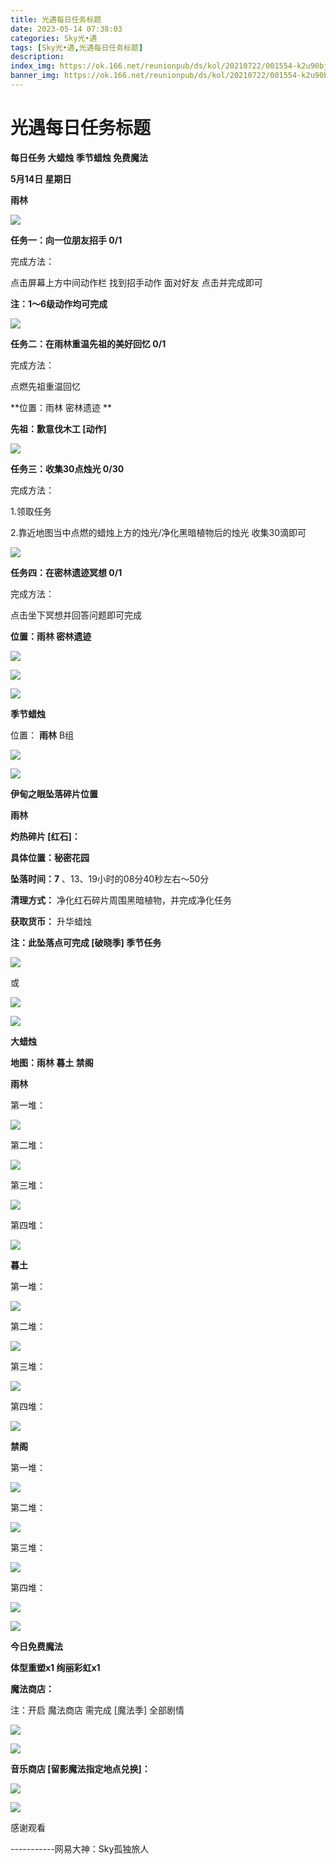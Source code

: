 ```yaml
---
title: 光遇每日任务标题
date: 2023-05-14 07:38:03
categories: Sky光•遇
tags: [Sky光•遇,光遇每日任务标题]
description: 
index_img: https://ok.166.net/reunionpub/ds/kol/20210722/001554-k2u90bj7ay.png?imageView&thumbnail=600x0&type=jpg
banner_img: https://ok.166.net/reunionpub/ds/kol/20210722/001554-k2u90bj7ay.png?imageView&thumbnail=600x0&type=jpg
---
```

# 光遇每日任务标题
**每日任务 大蜡烛 季节蜡烛 免费魔法**

 **5月14日 星期日**

 **雨林**

![](https://img.166.net/reunionpub/ds/kol/20230514/002343-hiqzav8u76.jpg)

 **任务一：向一位朋友招手 0/1**

完成方法：

点击屏幕上方中间动作栏 找到招手动作 面对好友 点击并完成即可

 **注：1～6级动作均可完成**

![](https://img.166.net/reunionpub/ds/kol/20230514/001120-jzqnsv29b7.jpeg)

 **任务二：在雨林重温先祖的美好回忆 0/1**

完成方法：

点燃先祖重温回忆

 **位置：雨林 密林遗迹  **

 **先祖：歉意伐木工 [动作]**

![](https://img.166.net/reunionpub/ds/kol/20230514/001154-8no0al1hre.jpg)

 **任务三：收集30点烛光 0/30**

完成方法：

1.领取任务

2.靠近地图当中点燃的蜡烛上方的烛光/净化黑暗植物后的烛光 收集30滴即可

![](https://img.166.net/reunionpub/ds/kol/20230514/001219-p193lunq26.jpg)

 **任务四：在密林遗迹冥想 0/1**

完成方法：

点击坐下冥想并回答问题即可完成

 **位置：雨林 密林遗迹**

![](https://img.166.net/reunionpub/ds/kol/20230514/001245-19l8ht6rip.jpg)

![](https://img.166.net/reunionpub/ds/kol/20230514/001252-sduo75nsfk.jpg)

![](https://img.166.net/reunionpub/ds/kol/20230502/053253-tkp31d0r2j.png)

 **季节蜡烛**

位置： **雨林** B组

![](https://img.166.net/reunionpub/ds/kol/20230514/000253-358qbecvdf.png)

![](https://img.166.net/reunionpub/ds/kol/20230501/003537-boqnslm12s.png)

 **伊甸之眼坠落碎片位置**

 **雨林**

 **灼热碎片 [红石]：**

 **具体位置：秘密花园**

 **坠落时间：7** 、13、19小时的08分40秒左右～50分

 **清理方式：** 净化红石碎片周围黑暗植物，并完成净化任务

 **获取货币：** 升华蜡烛

 **注：此坠落点可完成  [破晓季] 季节任务**

![](https://img.166.net/reunionpub/ds/kol/20230514/002525-72pvfgbelm.png)

或

![](https://img.166.net/reunionpub/ds/kol/20230514/002556-fw281pgsib.jpg)

![](https://img.166.net/reunionpub/ds/kol/20230501/003537-boqnslm12s.png)

 **大蜡烛**

 **地图：雨林 暮土 禁阁**

 **雨林**

第一堆：

![](https://img.166.net/reunionpub/ds/kol/20230514/000540-s7znqabd0g.jpeg)

第二堆：

![](https://img.166.net/reunionpub/ds/kol/20230514/000548-k517njza84.jpeg)

第三堆：

![](https://img.166.net/reunionpub/ds/kol/20230514/000556-g49ekaj7b1.jpeg)

第四堆：

![](https://img.166.net/reunionpub/ds/kol/20230514/000602-rqtnszuvhf.jpeg)

 **暮土**

第一堆：

![](https://img.166.net/reunionpub/ds/kol/20230514/000703-41tl8n5ud3.jpeg)

第二堆：

![](https://img.166.net/reunionpub/ds/kol/20230514/000712-7096psw3gb.jpeg)

第三堆：

![](https://img.166.net/reunionpub/ds/kol/20230514/000719-18dp3us6tn.jpeg)

第四堆：

![](https://img.166.net/reunionpub/ds/kol/20230514/000725-5agerv2l47.jpeg)

 **禁阁**

第一堆：

![](https://img.166.net/reunionpub/ds/kol/20230514/000833-l7t21fbg8z.jpeg)

第二堆：

![](https://img.166.net/reunionpub/ds/kol/20230514/000841-gh38y5opqw.jpeg)

第三堆：

![](https://img.166.net/reunionpub/ds/kol/20230514/000848-4kmp8vethf.jpeg)

第四堆：

![](https://img.166.net/reunionpub/ds/kol/20230514/000855-j7c3i4tm9a.jpeg)

![](https://img.166.net/reunionpub/ds/kol/20221018/100256-wzutnocka0.png)

 **今日免费魔法**

 **体型重塑x1 绚丽彩虹x1**

 **魔法商店：**

注：开启 魔法商店 需完成 [魔法季] 全部剧情

![](https://img.166.net/reunionpub/ds/kol/20221018/100559-oibznvdtus.png)

![](https://img.166.net/reunionpub/ds/kol/20230514/000916-mekj9prqf1.jpeg)

 **音乐商店 [留影魔法指定地点兑换]：**

![](https://img.166.net/reunionpub/ds/kol/20230513/000020-imzs3u1lsq.jpeg)

![](https://img.166.net/reunionpub/ds/kol/20230502/235738-ls601349yq.png)

感谢观看

\-----------网易大神：Sky孤独旅人

